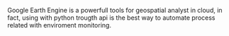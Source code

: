 Google Earth Engine is a powerfull tools for geospatial analyst in cloud, in fact, using with python trougth api is the best way to automate process related with enviroment monitoring.
